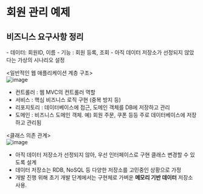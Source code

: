 <h1>회원 관리 예제</h1>  
  
<h2>비즈니스 요구사항 정리</h2>  
- 데이터: 회원ID, 이름
- 기능 : 회원 등록, 조회
- 아직 데이터 저장소가 선정되지 않았다는 가상의 시나리오 설정  
  
<일반적인 웹 애플리케이션 계층 구조>  
![image](https://user-images.githubusercontent.com/34119641/130581670-c924fa12-a1f7-48e0-8fd8-348a3d264366.png)  
  
- 컨트롤러 : 웹 MVC의 컨트롤러 역할
- 서비스 : 핵심 비즈니스 로직 구현 (중복 방지 등)
- 리포지토리 : 데이터베이스에 접근, 도메인 객체를 DB에 저장하고 관리 
- 도메인 : 비즈니스 도메인 객체. 예) 회원 주문, 쿠폰 등등 주로 데이터베이스에 저장하고 관리됨  
  
<클래스 의존 관계>  
![image](https://user-images.githubusercontent.com/34119641/130581889-09d2a236-be14-4fd3-a757-b71a387f7508.png)  
  
- 아직 데이터 저장소가 선정되지 않아, 우선 인터페이스로 구현 클래스 변경할 수 있도록 설계
- 데이터 저장소는 RDB, NoSQL 등 다양한 저장소를 고민중인 상황으로 가정
- 개발 진행 위해 초기 개발 단계에서는 구현체로 가벼운 <b>메모리 기반 데이터</b> 저장소 사용.


